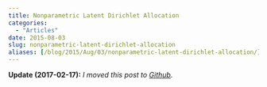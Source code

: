 ```yaml
---
title: Nonparametric Latent Dirichlet Allocation
categories:
  - "Articles"
date: 2015-08-03
slug: nonparametric-latent-dirichlet-allocation
aliases: [/blog/2015/Aug/03/nonparametric-latent-dirichlet-allocation/]
---
```


__Update (2017-02-17):__ _I moved this post to [Github](http://nbviewer.ipython.org/github/tdhopper/stigler-diet/blob/master/content/articles/2015-08-03-nonparametric-latent-dirichlet-allocation.ipynb)._
